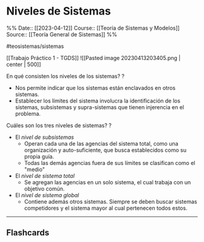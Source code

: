 # Niveles de Sistemas

%%
Date:: [[2023-04-12]]
Course:: [[Teoría de Sistemas y Modelos]]
Source:: [[Teoría General de Sistemas]]
%%

#teosistemas/sistemas 

[[Trabajo Práctico 1 - TGDS]]
![[Pasted image 20230413203405.png | center | 500]]

En qué consisten los niveles de los sistemas?
?
- Nos permite indicar que los sistemas están enclavados en otros sistemas.
- Establecer los límites del sistema involucra la identificación de los sistemas, subsistemas y supra-sistemas que tienen injerencia en el problema. 
<!--SR:!2023-05-10,4,270-->

Cuáles son los tres niveles de sistemas?
?
- El *nivel de subsistemas*
	- Operan cada una de las agencias del sistema total, como una organización y auto-suficiente, que busca establecidos como su propia guía.
	- Todas las demás agencias fuera de sus límites se clasifican como el "medio"
- El *nivel de sistema total*
	- Se agregan las agencias en un solo sistema, el cual trabaja con un objetivo común. 
- El *nivel de sistema global*
	- Contiene además otros sistemas. Siempre se deben buscar sistemas competidores y el sistema mayor al cual pertenecen todos estos.
<!--SR:!2023-05-09,3,250-->

___
## Flashcards